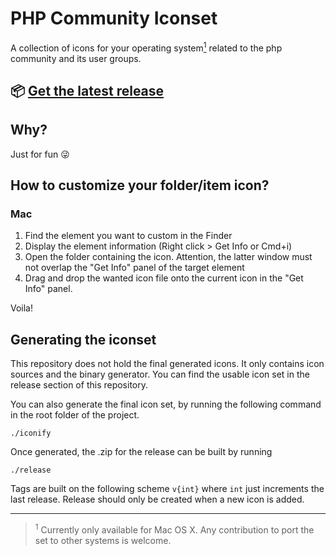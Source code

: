 # PHP Community Iconset

A collection of icons for your operating system[<sup>1</sup>](#note1) related to the php community and its user groups.

## :package: [Get the latest release](https://github.com/woecifaun/php-community-iconset/releases)


## Why?

Just for fun 😜

## How to customize your folder/item icon?

### Mac

1. Find the element you want to custom in the Finder
2. Display the element information (Right click > Get Info or Cmd+i)
3. Open the folder containing the icon. Attention, the latter window must not overlap the "Get Info" panel of the target element
4. Drag and drop the wanted icon file onto the current icon in the "Get Info" panel.

Voila!

## Generating the iconset

This repository does not hold the final generated icons. It only contains icon sources and the binary generator. You can find the usable icon set in the release section of this repository.

You can also generate the final icon set, by running the following command in the root folder of the project.
```shell
./iconify
```

Once generated, the .zip for the release can be built by running
```shell
./release
```

Tags are built on the following scheme `v{int}` where `int` just increments the last release. Release should only be created when a new icon is added.

---

> <sup id="note1">1</sup> Currently only available for Mac OS X. Any contribution to port the set to other systems is welcome.
